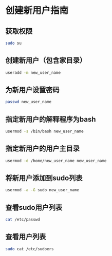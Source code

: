 # 创建新用户指南

## 获取权限
```bash
sudo su
```

## 创建新用户（包含家目录）
```bash
useradd -m new_user_name
```

## 为新用户设置密码
```bash
passwd new_user_name
```

## 指定新用户的解释程序为bash
```bash
usermod -s /bin/bash new_user_name
```

## 指定新用户的用户主目录
```bash
usermod -d /home/new_user_name new_user_name
```

## 将新用户添加到sudo列表
```bash
usermod -a -G sudo new_user_name
```

## 查看sudo用户列表
```bash
cat /etc/passwd
```

## 查看用户列表
```bash
sudo cat /etc/sudoers
```

